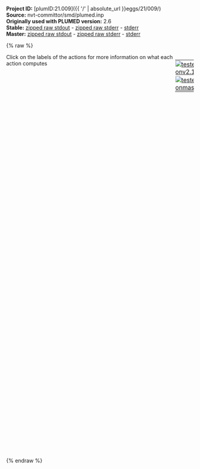 **Project ID:** [plumID:21.009]({{ '/' | absolute_url }}eggs/21/009/)  
**Source:** nvt-committor/smd/plumed.inp  
**Originally used with PLUMED version:** 2.6  
**Stable:** [zipped raw stdout](plumed.inp.plumed.stdout.txt.zip) - [zipped raw stderr](plumed.inp.plumed.stderr.txt.zip) - [stderr](plumed.inp.plumed.stderr)  
**Master:** [zipped raw stdout](plumed.inp.plumed_master.stdout.txt.zip) - [zipped raw stderr](plumed.inp.plumed_master.stderr.txt.zip) - [stderr](plumed.inp.plumed_master.stderr)  

{% raw %}
<div style="width: 100%; float:left">
<div style="width: 90%; float:left" id="value_details_data/nvt-committor/smd/plumed.inp"> Click on the labels of the actions for more information on what each action computes </div>
<div style="width: 10%; float:left"><table><tr><td style="padding:1px"><a href="plumed.inp.plumed.stderr"><img src="https://img.shields.io/badge/v2.10-passing-green.svg" alt="tested onv2.10" /></a></td></tr><tr><td style="padding:1px"><a href="plumed.inp.plumed_master.stderr"><img src="https://img.shields.io/badge/master-passing-green.svg" alt="tested onmaster" /></a></td></tr></table></div></div>
<pre style="width=97%;">
<span class="plumedtooltip" style="color:green">UNITS<span class="right">This command sets the internal units for the code. <a href="https://www.plumed.org/doc-master/user-doc/html/_u_n_i_t_s.html" style="color:green">More details</a><i></i></span></span> <span class="plumedtooltip">LENGTH<span class="right">the units of lengths<i></i></span></span>=A

<span style="display:none;" id="data/nvt-committor/smd/plumed.inp">The UNITS action with label <b></b> calculates something</span><span id="data/nvt-committor/smd/plumed.inpcoord_short"><span class="plumedtooltip" style="color:green">COORDINATIONNUMBER<span class="right">Calculate the coordination numbers of atoms so that you can then calculate functions of the distribution of This action is <a class="toggler" href='javascript:;' onclick='toggleDisplay("data/nvt-committor/smd/plumed.inpcoord");'>a shortcut</a>. <a href="https://www.plumed.org/doc-master/user-doc/html/_c_o_o_r_d_i_n_a_t_i_o_n_n_u_m_b_e_r.html">More details</a><i></i></span></span> ...
  <span class="plumedtooltip">LABEL<span class="right">a label for the action so that its output can be referenced in the input to other actions<i></i></span></span>=<b name="data/nvt-committor/smd/plumed.inpcoord" onclick='showPath("data/nvt-committor/smd/plumed.inp","data/nvt-committor/smd/plumed.inpcoord","data/nvt-committor/smd/plumed.inpcoord_shortcut","blue")'>coord</b><span style="display:none;" id="data/nvt-committor/smd/plumed.inpcoord_shortcut">The COORDINATIONNUMBER action with label <b>coord</b> calculates the following quantities:<table  align="center" frame="void" width="95%" cellpadding="5%"><tr><td width="5%"><b> Quantity </b>  </td><td width="5%"><b> Type </b>  </td><td><b> Description </b> </td></tr><tr><td width="5%">coord</td><td width="5%"><font color="blue">vector</font></td><td>the coordination numbers of the specified atoms</td></tr><tr><td width="5%">coord_morethan</td><td width="5%"><font color="black">scalar</font></td><td>the number of colvars that have a value more than a threshold</td></tr></table></span>
  <span class="plumedtooltip">SPECIES<span class="right">this keyword is used for colvars such as coordination number<i></i></span></span>=1-512
  <span class="plumedtooltip">SWITCH<span class="right">the switching function that it used in the construction of the contact matrix<i></i></span></span>={RATIONAL R_0=5.0 D_MAX=10.0}
  <span class="plumedtooltip">MORE_THAN<span class="right">calculate the number of variables that are more than a certain target value<i></i></span></span>={RATIONAL R_0=5.0 D_MAX=5.5}
  <span class="plumedtooltip">LOWMEM<span class="right"> this flag does nothing and is present only to ensure back-compatibility<i></i></span></span>
... COORDINATIONNUMBER
</span><span id="data/nvt-committor/smd/plumed.inpcoord_long" style="display:none;"><span style="color:blue" class="comment"># PLUMED interprets the command:
</span><span class="toggler" style="color:red" onclick='toggleDisplay("data/nvt-committor/smd/plumed.inpcoord")'># COORDINATIONNUMBER ...</span>
<span style="color:blue" class="comment">#   LABEL=coord</span>
<span style="color:blue" class="comment">#   SPECIES=1-512</span>
<span style="color:blue" class="comment">#   SWITCH={RATIONAL R_0=5.0 D_MAX=10.0}</span>
<span style="color:blue" class="comment">#   MORE_THAN={RATIONAL R_0=5.0 D_MAX=5.5}</span>
<span style="color:blue" class="comment">#   LOWMEM</span>
<span style="color:blue" class="comment"># ... COORDINATIONNUMBER</span>
<span style="color:blue" class="comment"># as follows (Click the red comment above to revert to the short version of the input):</span>
<b name="data/nvt-committor/smd/plumed.inpcoord_grp" onclick='showPath("data/nvt-committor/smd/plumed.inp","data/nvt-committor/smd/plumed.inpcoord_grp","data/nvt-committor/smd/plumed.inpcoord_grp","violet")'>coord_grp</b><span style="display:none;" id="data/nvt-committor/smd/plumed.inpcoord_grp">The GROUP action with label <b>coord_grp</b> calculates the following quantities:<table  align="center" frame="void" width="95%" cellpadding="5%"><tr><td width="5%"><b> Quantity </b>  </td><td width="5%"><b> Type </b>  </td><td><b> Description </b> </td></tr><tr><td width="5%">coord_grp</td><td width="5%"><font color="violet">atoms</font></td><td>indices of atoms specified in GROUP</td></tr></table></span>: <span class="plumedtooltip" style="color:green">GROUP<span class="right">Define a group of atoms so that a particular list of atoms can be referenced with a single label in definitions of CVs or virtual atoms. <a href="https://www.plumed.org/doc-master/user-doc/html/_g_r_o_u_p.html" style="color:green">More details</a><i></i></span></span> <span class="plumedtooltip">ATOMS<span class="right">the numerical indexes for the set of atoms in the group<i></i></span></span>=1-512
<b name="data/nvt-committor/smd/plumed.inpcoord_mat" onclick='showPath("data/nvt-committor/smd/plumed.inp","data/nvt-committor/smd/plumed.inpcoord_mat","data/nvt-committor/smd/plumed.inpcoord_mat","red")'>coord_mat</b><span style="display:none;" id="data/nvt-committor/smd/plumed.inpcoord_mat">The CONTACT_MATRIX action with label <b>coord_mat</b> calculates the following quantities:<table  align="center" frame="void" width="95%" cellpadding="5%"><tr><td width="5%"><b> Quantity </b>  </td><td width="5%"><b> Type </b>  </td><td><b> Description </b> </td></tr><tr><td width="5%">coord_mat</td><td width="5%"><font color="red">matrix</font></td><td>a matrix containing the weights for the bonds between each pair of atoms</td></tr></table></span>: <span class="plumedtooltip" style="color:green">CONTACT_MATRIX<span class="right">Adjacency matrix in which two atoms are adjacent if they are within a certain cutoff. <a href="https://www.plumed.org/doc-master/user-doc/html/_c_o_n_t_a_c_t__m_a_t_r_i_x.html" style="color:green">More details</a><i></i></span></span> <span class="plumedtooltip">GROUP<span class="right">specifies the list of atoms that should be assumed indistinguishable<i></i></span></span>=1-512 <span class="plumedtooltip">SWITCH<span class="right">specify the switching function to use between two sets of indistinguishable atoms<i></i></span></span>={RATIONAL R_0=5.0 D_MAX=10.0}
<b name="data/nvt-committor/smd/plumed.inpcoord_ones" onclick='showPath("data/nvt-committor/smd/plumed.inp","data/nvt-committor/smd/plumed.inpcoord_ones","data/nvt-committor/smd/plumed.inpcoord_ones","blue")'>coord_ones</b><span style="display:none;" id="data/nvt-committor/smd/plumed.inpcoord_ones">The CONSTANT action with label <b>coord_ones</b> calculates the following quantities:<table  align="center" frame="void" width="95%" cellpadding="5%"><tr><td width="5%"><b> Quantity </b>  </td><td width="5%"><b> Type </b>  </td><td><b> Description </b> </td></tr><tr><td width="5%">coord_ones</td><td width="5%"><font color="blue">vector</font></td><td>the constant value that was read from the plumed input</td></tr></table></span>: <span class="plumedtooltip" style="color:green">ONES<span class="right">Create a constant vector with all elements equal to one <a href="https://www.plumed.org/doc-master/user-doc/html/_o_n_e_s.html" style="color:green">More details</a><i></i></span></span> <span class="plumedtooltip">SIZE<span class="right">the number of ones that you would like to create<i></i></span></span>=512
<b name="data/nvt-committor/smd/plumed.inpcoord" onclick='showPath("data/nvt-committor/smd/plumed.inp","data/nvt-committor/smd/plumed.inpcoord","data/nvt-committor/smd/plumed.inpcoord","blue")'>coord</b><span style="display:none;" id="data/nvt-committor/smd/plumed.inpcoord">The MATRIX_VECTOR_PRODUCT action with label <b>coord</b> calculates the following quantities:<table  align="center" frame="void" width="95%" cellpadding="5%"><tr><td width="5%"><b> Quantity </b>  </td><td width="5%"><b> Type </b>  </td><td><b> Description </b> </td></tr><tr><td width="5%">coord</td><td width="5%"><font color="blue">vector</font></td><td>the vector that is obtained by taking the product between the matrix and the vector that were input</td></tr></table></span>: <span class="plumedtooltip" style="color:green">MATRIX_VECTOR_PRODUCT<span class="right">Calculate the product of the matrix and the vector <a href="https://www.plumed.org/doc-master/user-doc/html/_m_a_t_r_i_x__v_e_c_t_o_r__p_r_o_d_u_c_t.html" style="color:green">More details</a><i></i></span></span>  <span class="plumedtooltip">ARG<span class="right">the label for the matrix and the vector/scalar that are being multiplied<i></i></span></span>=<b name="data/nvt-committor/smd/plumed.inpcoord_mat">coord_mat</b>,<b name="data/nvt-committor/smd/plumed.inpcoord_ones">coord_ones</b>
<b name="data/nvt-committor/smd/plumed.inpcoord_caverage" onclick='showPath("data/nvt-committor/smd/plumed.inp","data/nvt-committor/smd/plumed.inpcoord_caverage","data/nvt-committor/smd/plumed.inpcoord_caverage","black")'>coord_caverage</b><span style="display:none;" id="data/nvt-committor/smd/plumed.inpcoord_caverage">The MEAN action with label <b>coord_caverage</b> calculates the following quantities:<table  align="center" frame="void" width="95%" cellpadding="5%"><tr><td width="5%"><b> Quantity </b>  </td><td width="5%"><b> Type </b>  </td><td><b> Description </b> </td></tr><tr><td width="5%">coord_caverage</td><td width="5%"><font color="black">scalar</font></td><td>the mean of all the elements in the input vector</td></tr></table></span>: <span class="plumedtooltip" style="color:green">MEAN<span class="right">Calculate the arithmetic mean of the elements in a vector <a href="https://www.plumed.org/doc-master/user-doc/html/_m_e_a_n.html" style="color:green">More details</a><i></i></span></span> <span class="plumedtooltip">ARG<span class="right">the values input to this function<i></i></span></span>=<b name="data/nvt-committor/smd/plumed.inpcoord">coord</b> <span class="plumedtooltip">PERIODIC<span class="right">if the output of your function is periodic then you should specify the periodicity of the function<i></i></span></span>=NO
<b name="data/nvt-committor/smd/plumed.inpcoord_mt" onclick='showPath("data/nvt-committor/smd/plumed.inp","data/nvt-committor/smd/plumed.inpcoord_mt","data/nvt-committor/smd/plumed.inpcoord_mt","blue")'>coord_mt</b><span style="display:none;" id="data/nvt-committor/smd/plumed.inpcoord_mt">The MORE_THAN action with label <b>coord_mt</b> calculates the following quantities:<table  align="center" frame="void" width="95%" cellpadding="5%"><tr><td width="5%"><b> Quantity </b>  </td><td width="5%"><b> Type </b>  </td><td><b> Description </b> </td></tr><tr><td width="5%">coord_mt</td><td width="5%"><font color="blue">vector</font></td><td>the vector obtained by doing an element-wise application of a function that is one if the if the input is more than a threshold to the input vectors</td></tr></table></span>: <span class="plumedtooltip" style="color:green">MORE_THAN<span class="right">Use a switching function to determine how many of the input variables are more than a certain cutoff. <a href="https://www.plumed.org/doc-master/user-doc/html/_m_o_r_e__t_h_a_n.html" style="color:green">More details</a><i></i></span></span> <span class="plumedtooltip">ARG<span class="right">the values input to this function<i></i></span></span>=<b name="data/nvt-committor/smd/plumed.inpcoord">coord</b> <span class="plumedtooltip">SWITCH<span class="right">This keyword is used if you want to employ an alternative to the continuous swiching function defined above<i></i></span></span>={RATIONAL R_0=5.0 D_MAX=5.5}
<b name="data/nvt-committor/smd/plumed.inpcoord_morethan" onclick='showPath("data/nvt-committor/smd/plumed.inp","data/nvt-committor/smd/plumed.inpcoord_morethan","data/nvt-committor/smd/plumed.inpcoord_morethan","black")'>coord_morethan</b><span style="display:none;" id="data/nvt-committor/smd/plumed.inpcoord_morethan">The SUM action with label <b>coord_morethan</b> calculates the following quantities:<table  align="center" frame="void" width="95%" cellpadding="5%"><tr><td width="5%"><b> Quantity </b>  </td><td width="5%"><b> Type </b>  </td><td><b> Description </b> </td></tr><tr><td width="5%">coord_morethan</td><td width="5%"><font color="black">scalar</font></td><td>the sum of all the elements in the input vector</td></tr></table></span>: <span class="plumedtooltip" style="color:green">SUM<span class="right">Calculate the sum of the arguments <a href="https://www.plumed.org/doc-master/user-doc/html/_s_u_m.html" style="color:green">More details</a><i></i></span></span> <span class="plumedtooltip">ARG<span class="right">the values input to this function<i></i></span></span>=<b name="data/nvt-committor/smd/plumed.inpcoord_mt">coord_mt</b> <span class="plumedtooltip">PERIODIC<span class="right">if the output of your function is periodic then you should specify the periodicity of the function<i></i></span></span>=NO
<span style="color:blue"># --- End of included input --- </span></span><br/><span class="plumedtooltip" style="color:green">MOVINGRESTRAINT<span class="right">Add a time-dependent, harmonic restraint on one or more variables. <a href="https://www.plumed.org/doc-master/user-doc/html/_m_o_v_i_n_g_r_e_s_t_r_a_i_n_t.html" style="color:green">More details</a><i></i></span></span> ...
  <span class="plumedtooltip">ARG<span class="right">the labels of the scalars on which the bias will act<i></i></span></span>=<b name="data/nvt-committor/smd/plumed.inpcoord">coord.morethan</b>
  <span class="plumedtooltip">STEP0<span class="right">This keyword appears multiple times as STEPx with x=0,1,2,<i></i></span></span>=0       <span class="plumedtooltip">AT0<span class="right">ATx is equal to the position of the restraint at time STEPx<i></i></span></span>=0.0  <span class="plumedtooltip">KAPPA0<span class="right">KAPPAx is equal to the value of the force constants at time STEPx<i></i></span></span>=10.0
  <span class="plumedtooltip">STEP1<span class="right">This keyword appears multiple times as STEPx with x=0,1,2,<i></i></span></span>=2000000 <span class="plumedtooltip">AT1<span class="right">ATx is equal to the position of the restraint at time STEPx<i></i></span></span>=24.0 <span class="plumedtooltip">KAPPA1<span class="right">KAPPAx is equal to the value of the force constants at time STEPx<i></i></span></span>=10.0
... MOVINGRESTRAINT
<br/><span class="plumedtooltip" style="color:green">FLUSH<span class="right">This command instructs plumed to flush all the open files with a user specified frequency. <a href="https://www.plumed.org/doc-master/user-doc/html/_f_l_u_s_h.html" style="color:green">More details</a><i></i></span></span> <span class="plumedtooltip">STRIDE<span class="right">the frequency with which all the open files should be flushed<i></i></span></span>=200000
<span class="plumedtooltip" style="color:green">PRINT<span class="right">Print quantities to a file. <a href="https://www.plumed.org/doc-master/user-doc/html/_p_r_i_n_t.html" style="color:green">More details</a><i></i></span></span> <span class="plumedtooltip">ARG<span class="right">the labels of the values that you would like to print to the file<i></i></span></span>=<b name="data/nvt-committor/smd/plumed.inpcoord">coord.morethan</b> <span class="plumedtooltip">STRIDE<span class="right"> the frequency with which the quantities of interest should be output<i></i></span></span>=2000 <span class="plumedtooltip">FILE<span class="right">the name of the file on which to output these quantities<i></i></span></span>=colvar
</pre>
{% endraw %}
